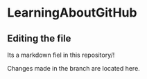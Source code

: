 # LearningAboutGitHub

## Editing the file

Its a markdown fiel in this repository/!

Changes made in the branch are located here.

